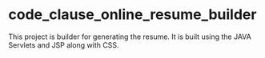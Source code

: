 # code_clause_online_resume_builder
This project is builder for generating the resume.
It is built using the JAVA Servlets and JSP along with CSS.
